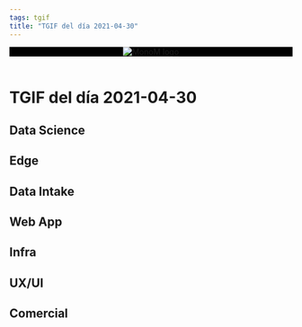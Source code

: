 ```yaml
---
tags: tgif
title: "TGIF del día 2021-04-30"
---
```


<header style="background-color: black;">
<a href="{{ '/' | url }}"><img src="{{ '/img/logo.png' | url }}" alt="MonoM logo"></a>
</header>

# TGIF del día 2021-04-30

## Data Science

## Edge

## Data Intake

## Web App

## Infra

## UX/UI

## Comercial
